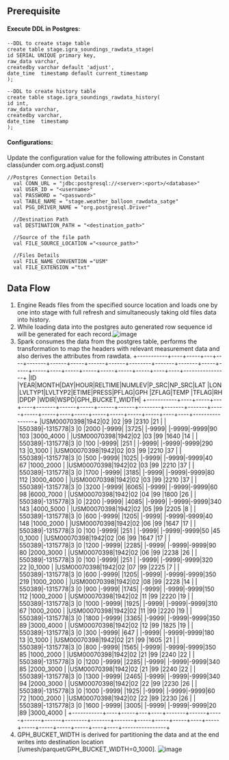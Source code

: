 ## Prerequisite
#### Execute DDL in Postgres:
```
--DDL to create stage table
create table stage.igra_soundings_rawdata_stage(
id SERIAL UNIQUE primary key, 
raw_data varchar,
createdby varchar default 'adjust',
date_time  timestamp default current_timestamp
);

--DDL to create history table
create table stage.igra_soundings_rawdata_history(
id int, 
raw_data varchar,
createdby varchar,
date_time  timestamp
);
```

#### Configurations:
Update the configuration value for the following attributes in Constant class(under com.org.adjust.const)
```
//Postgres Connection Details
  val CONN_URL = "jdbc:postgresql://<server>:<port>/<database>"
  val USER_ID = "<username>"
  val PASSWORD = "<password>"
  val TABLE_NAME = "stage.weather_balloon_rawdata_satge"
  val PSG_DRIVER_NAME = "org.postgresql.Driver"

  //Destination Path
  val DESTINATION_PATH = "<destination_path>"

  //Source of the file path
  val FILE_SOURCE_LOCATION ="<source_path>"

  //Files Details
  val FILE_NAME_CONVENTION ="USM"
  val FILE_EXTENSION ="txt"
```

## Data Flow

1. Engine Reads files from the specified source location and loads one by one into stage with full refresh and simultaneously taking old files data into history.
2. While loading data into the postgres auto generated row sequence id will be generated for each record.![image](https://user-images.githubusercontent.com/36407457/151717121-5bec70b7-24d2-41a8-93ea-3856aca8d32b.png)
3. Spark consumes the data from the postgres table, performs the transformation to map the headers with relevant measurement data and also derives the attributes from rawdata.
+-----------+----+-----+---+----+-------+------+-----+------+------+--------+-------+-------+-----+-----+-----+----+-----+-----+-----+-----+-----+----+----+----------------+
|ID         |YEAR|MONTH|DAY|HOUR|RELTIME|NUMLEV|P_SRC|NP_SRC|LAT   |LON     |LVLTYP1|LVLTYP2|ETIME|PRESS|PFLAG|GPH |ZFLAG|TEMP |TFLAG|RH   |DPDP |WDIR|WSPD|GPH_BUCKET_WIDTH|
+-----------+----+-----+---+----+-------+------+-----+------+------+--------+-------+-------+-----+-----+-----+----+-----+-----+-----+-----+-----+----+----+----------------+
|USM00070398|1942|02   |02 |99  |2310   |21    |     |      |550389|-1315778|3      |0      |2000 |-9999|     |3725|     |-9999|     |-9999|-9999|90  |103 |3000_4000       |
|USM00070398|1942|02   |03 |99  |1640   |14    |     |      |550389|-1315778|3      |0      |100  |-9999|     |251 |     |-9999|     |-9999|-9999|290 |13  |0_1000          |
|USM00070398|1942|02   |03 |99  |2210   |37    |     |      |550389|-1315778|3      |0      |500  |-9999|     |1025|     |-9999|     |-9999|-9999|40  |67  |1000_2000       |
|USM00070398|1942|02   |03 |99  |2210   |37    |     |      |550389|-1315778|3      |0      |1700 |-9999|     |3185|     |-9999|     |-9999|-9999|80  |112 |3000_4000       |
|USM00070398|1942|02   |03 |99  |2210   |37    |     |      |550389|-1315778|3      |0      |3200 |-9999|     |6065|     |-9999|     |-9999|-9999|60  |98  |6000_7000       |
|USM00070398|1942|02   |04 |99  |1800   |26    |     |      |550389|-1315778|3      |0      |2200 |-9999|     |4085|     |-9999|     |-9999|-9999|340 |143 |4000_5000       |
|USM00070398|1942|02   |05 |99  |2205   |8     |     |      |550389|-1315778|3      |0      |600  |-9999|     |1205|     |-9999|     |-9999|-9999|40  |148 |1000_2000       |
|USM00070398|1942|02   |06 |99  |1647   |17    |     |      |550389|-1315778|3      |0      |100  |-9999|     |251 |     |-9999|     |-9999|-9999|50  |45  |0_1000          |
|USM00070398|1942|02   |06 |99  |1647   |17    |     |      |550389|-1315778|3      |0      |1200 |-9999|     |2285|     |-9999|     |-9999|-9999|90  |80  |2000_3000       |
|USM00070398|1942|02   |06 |99  |2238   |26    |     |      |550389|-1315778|3      |0      |100  |-9999|     |251 |     |-9999|     |-9999|-9999|320 |22  |0_1000          |
|USM00070398|1942|02   |07 |99  |2225   |7     |     |      |550389|-1315778|3      |0      |600  |-9999|     |1205|     |-9999|     |-9999|-9999|350 |219 |1000_2000       |
|USM00070398|1942|02   |08 |99  |2228   |14    |     |      |550389|-1315778|3      |0      |900  |-9999|     |1745|     |-9999|     |-9999|-9999|150 |112 |1000_2000       |
|USM00070398|1942|02   |11 |99  |2220   |19    |     |      |550389|-1315778|3      |0      |1000 |-9999|     |1925|     |-9999|     |-9999|-9999|310 |67  |1000_2000       |
|USM00070398|1942|02   |11 |99  |2220   |19    |     |      |550389|-1315778|3      |0      |1800 |-9999|     |3365|     |-9999|     |-9999|-9999|350 |89  |3000_4000       |
|USM00070398|1942|02   |12 |99  |1825   |19    |     |      |550389|-1315778|3      |0      |300  |-9999|     |647 |     |-9999|     |-9999|-9999|180 |13  |0_1000          |
|USM00070398|1942|02   |21 |99  |1605   |21    |     |      |550389|-1315778|3      |0      |800  |-9999|     |1565|     |-9999|     |-9999|-9999|350 |85  |1000_2000       |
|USM00070398|1942|02   |21 |99  |2240   |22    |     |      |550389|-1315778|3      |0      |1200 |-9999|     |2285|     |-9999|     |-9999|-9999|340 |85  |2000_3000       |
|USM00070398|1942|02   |21 |99  |2240   |22    |     |      |550389|-1315778|3      |0      |1300 |-9999|     |2465|     |-9999|     |-9999|-9999|340 |94  |2000_3000       |
|USM00070398|1942|02   |22 |99  |2230   |26    |     |      |550389|-1315778|3      |0      |1000 |-9999|     |1925|     |-9999|     |-9999|-9999|60  |72  |1000_2000       |
|USM00070398|1942|02   |22 |99  |2230   |26    |     |      |550389|-1315778|3      |0      |1600 |-9999|     |3005|     |-9999|     |-9999|-9999|20  |89  |3000_4000       |
+-----------+----+-----+---+----+-------+------+-----+------+------+--------+-------+-------+-----+-----+-----+----+-----+-----+-----+-----+-----+----+----+----------------+
4. GPH_BUCKET_WIDTH is derived for partitioning the data and at the end writes into destination location [/umesh/parquet/GPH_BUCKET_WIDTH=0_1000].
![image](https://user-images.githubusercontent.com/36407457/151718401-a5b280aa-f8b2-4b9c-9b0a-979c4e2443e8.png)




